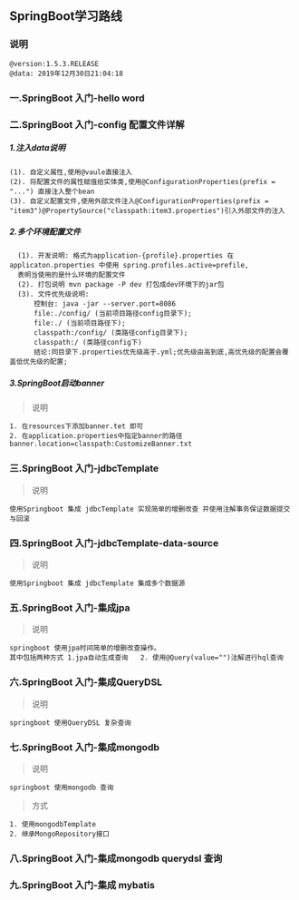 ## SpringBoot学习路线

### 说明
    @version:1.5.3.RELEASE
    @data: 2019年12月30日21:04:18
### 一.SpringBoot 入门-hello word 

### 二.SpringBoot 入门-config 配置文件详解
    
##### 1.注入data说明  

    (1). 自定义属性,使用@vaule直接注入  
    (2). 将配置文件的属性赋值给实体类,使用@ConfigurationProperties(prefix = "...") 直接注入整个bean  
    (3). 自定义配置文件,使用外部文件注入@ConfigurationProperties(prefix = "item3")@PropertySource("classpath:item3.properties")引入外部文件的注入

##### 2.多个环境配置文件
    
      (1). 开发说明: 格式为application-{profile}.properties 在applicaton.properties 中使用 spring.profiles.active=prefile,
      表明当使用的是什么环境的配置文件
      (2). 打包说明 mvn package -P dev 打包成dev环境下的jar包
      (3). 文件优先级说明: 
          控制台: java -jar --server.port=8086
          file:./config/ (当前项目路径config目录下);
          file:./ (当前项目路径下);
          classpath:/config/ (类路径config目录下);
          classpath:/ (类路径config下)
          结论:同目录下.properties优先级高于.yml;优先级由高到底,高优先级的配置会覆盖低优先级的配置;
          
##### 3.SpringBoot启动banner

> 说明

    1. 在resources下添加banner.tet 即可
    2. 在application.properties中指定banner的路径 banner.location=classpath:CustomizeBanner.txt 
    
### 三.SpringBoot 入门-jdbcTemplate

> 说明    
    
    使用Springboot 集成 jdbcTemplate 实现简单的增删改查 并使用注解事务保证数据提交与回滚

### 四.SpringBoot 入门-jdbcTemplate-data-source

> 说明    
    
    使用Springboot 集成 jdbcTemplate 集成多个数据源
 
### 五.SpringBoot 入门-集成jpa
 
> 说明 
    
    springboot 使用jpa时间简单的增删改查操作。
    其中包括两种方式 1.jpa自动生成查询   2. 使用@Query(value="")注解进行hql查询   

### 六.SpringBoot 入门-集成QueryDSL
 
 > 说明 
    
    springboot 使用QueryDSL 复杂查询
 
### 七.SpringBoot 入门-集成mongodb

> 说明 
    
    springboot 使用mongodb 查询
 
> 方式
    
    1. 使用mongodbTemplate
    2. 继承MongoRepository接口    

### 八.SpringBoot 入门-集成mongodb querydsl 查询 

### 九.SpringBoot 入门-集成 mybatis 
 